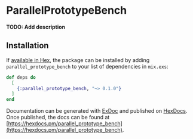 # ParallelPrototypeBench

**TODO: Add description**

## Installation

If [available in Hex](https://hex.pm/docs/publish), the package can be installed
by adding `parallel_prototype_bench` to your list of dependencies in `mix.exs`:

```elixir
def deps do
  [
    {:parallel_prototype_bench, "~> 0.1.0"}
  ]
end
```

Documentation can be generated with [ExDoc](https://github.com/elixir-lang/ex_doc)
and published on [HexDocs](https://hexdocs.pm). Once published, the docs can
be found at [https://hexdocs.pm/parallel_prototype_bench](https://hexdocs.pm/parallel_prototype_bench).

